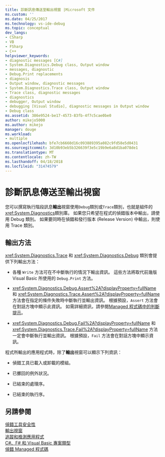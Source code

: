 ```yaml
---
title: 診斷訊息傳送至輸出視窗 |Microsoft 文件
ms.custom: ''
ms.date: 04/25/2017
ms.technology: vs-ide-debug
ms.topic: conceptual
dev_langs:
- CSharp
- VB
- FSharp
- C++
helpviewer_keywords:
- diagnostic messages [C#]
- System.Diagnostics.Debug class, Output window
- messages, diagnostic
- Debug.Print replacements
- diagnosis
- Output window, diagnostic messages
- System.Diagnostics.Trace class, Output window
- Trace class, diagnostic messages
- diagnostics
- debugger, Output window
- debugging [Visual Studio], diagnostic messages in Output window
- Debug class
ms.assetid: 386e9524-be17-4573-83fb-4f7c5cae0be0
author: mikejo5000
ms.author: mikejo
manager: douge
ms.workload:
- multiple
ms.openlocfilehash: bfe7cb6660d16c093889395a082c9fd58e5d0431
ms.sourcegitcommit: 3d10b93eb5b326639f3e5c19b9e6a8d1ba078de1
ms.translationtype: MT
ms.contentlocale: zh-TW
ms.lasthandoff: 04/18/2018
ms.locfileid: "31474579"
---
```

# <a name="send-diagnostic-messages-to-the-output-window"></a>診斷訊息傳送至輸出視窗
您可以撰寫執行階段訊息**輸出**視窗使用`Debug`類別或`Trace`類別，也就是組件的<xref:System.Diagnostics>類別庫。 如果您只希望在程式的偵錯版本中輸出，請使用 Debug 類別。 如果要同時在偵錯和發行版本 (Release Version) 中輸出，則使用 Trace 類別。  
  
## <a name="output-methods"></a>輸出方法  
 <xref:System.Diagnostics.Trace> 和 <xref:System.Diagnostics.Debug> 類別會提供下列輸出方法：  
  
-   各種 `Write` 方法可在不中斷執行的情況下輸出資訊。 這些方法將取代前幾版 Visual Basic 所使用的 `Debug.Print` 方法。  
  
-   <xref:System.Diagnostics.Debug.Assert%2A?displayProperty=fullName> 和 <xref:System.Diagnostics.Trace.Assert%2A?displayProperty=fullName> 方法會在指定的條件失敗時中斷執行並輸出資訊。 根據預設，`Assert` 方法會在對話方塊中顯示此資訊。 如需詳細資訊，請參閱[Managed 程式碼中的判斷提示](../debugger/assertions-in-managed-code.md)。  
  
-   <xref:System.Diagnostics.Debug.Fail%2A?displayProperty=fullName> 和 <xref:System.Diagnostics.Trace.Fail%2A?displayProperty=fullName> 方法一定會中斷執行並輸出資訊。 根據預設，`Fail` 方法會在對話方塊中顯示資訊。  
  
 程式所輸出的應用程式時，除了**輸出**視窗可以顯示下列資訊：  
  
-   偵錯工具已載入或卸載的模組。  
  
-   已擲回的例外狀況。  
  
-   已結束的處理序。  
  
-   已結束的執行序。  
  
## <a name="see-also"></a>另請參閱  
 [偵錯工具安全性](../debugger/debugger-security.md)   
 [輸出視窗](../ide/reference/output-window.md)   
 [追蹤和檢測應用程式](/dotnet/framework/debug-trace-profile/tracing-and-instrumenting-applications)  
 [C#、F# 和 Visual Basic 專案類型](../debugger/debugging-preparation-csharp-f-hash-and-visual-basic-project-types.md)   
 [偵錯 Managed 程式碼](../debugger/debugging-managed-code.md)